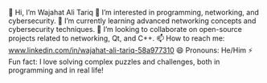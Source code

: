 👋 Hi, I’m Wajahat Ali Tariq
👀 I’m interested in programming, networking, and cybersecurity.
🌱 I’m currently learning advanced networking concepts and cybersecurity techniques.
💞️ I’m looking to collaborate on open-source projects related to networking, Qt, and C++.
📫 How to reach me: www.linkedin.com/in/wajahat-ali-tariq-58a977310
😄 Pronouns: He/Him
⚡ Fun fact: I love solving complex puzzles and challenges, both in programming and in real life!
